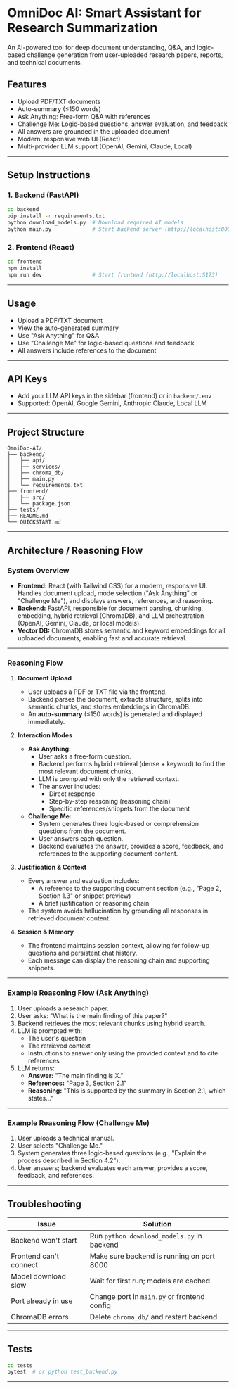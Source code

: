 # OmniDoc AI: Smart Assistant for Research Summarization

An AI-powered tool for deep document understanding, Q&A, and logic-based challenge generation from user-uploaded research papers, reports, and technical documents.

## Features
- Upload PDF/TXT documents
- Auto-summary (≤150 words)
- Ask Anything: Free-form Q&A with references
- Challenge Me: Logic-based questions, answer evaluation, and feedback
- All answers are grounded in the uploaded document
- Modern, responsive web UI (React)
- Multi-provider LLM support (OpenAI, Gemini, Claude, Local)

---

## Setup Instructions

### 1. Backend (FastAPI)
```bash
cd backend
pip install -r requirements.txt
python download_models.py  # Download required AI models
python main.py             # Start backend server (http://localhost:8000)
```

### 2. Frontend (React)
```bash
cd frontend
npm install
npm run dev                # Start frontend (http://localhost:5173)
```

---

## Usage
- Upload a PDF/TXT document
- View the auto-generated summary
- Use "Ask Anything" for Q&A
- Use "Challenge Me" for logic-based questions and feedback
- All answers include references to the document

---

## API Keys
- Add your LLM API keys in the sidebar (frontend) or in `backend/.env`
- Supported: OpenAI, Google Gemini, Anthropic Claude, Local LLM

---

## Project Structure
```
OmniDoc-AI/
├── backend/
│   ├── api/
│   ├── services/
│   ├── chroma_db/
│   ├── main.py
│   └── requirements.txt
├── frontend/
│   ├── src/
│   └── package.json
├── tests/
├── README.md
└── QUICKSTART.md
```

---

## Architecture / Reasoning Flow

### System Overview
- **Frontend:** React (with Tailwind CSS) for a modern, responsive UI. Handles document upload, mode selection ("Ask Anything" or "Challenge Me"), and displays answers, references, and reasoning.
- **Backend:** FastAPI, responsible for document parsing, chunking, embedding, hybrid retrieval (ChromaDB), and LLM orchestration (OpenAI, Gemini, Claude, or local models).
- **Vector DB:** ChromaDB stores semantic and keyword embeddings for all uploaded documents, enabling fast and accurate retrieval.

---

### Reasoning Flow

1. **Document Upload**
   - User uploads a PDF or TXT file via the frontend.
   - Backend parses the document, extracts structure, splits into semantic chunks, and stores embeddings in ChromaDB.
   - An **auto-summary** (≤150 words) is generated and displayed immediately.

2. **Interaction Modes**
   - **Ask Anything:**
     - User asks a free-form question.
     - Backend performs hybrid retrieval (dense + keyword) to find the most relevant document chunks.
     - LLM is prompted with only the retrieved context.
     - The answer includes:
       - Direct response
       - Step-by-step reasoning (reasoning chain)
       - Specific references/snippets from the document
   - **Challenge Me:**
     - System generates three logic-based or comprehension questions from the document.
     - User answers each question.
     - Backend evaluates the answer, provides a score, feedback, and references to the supporting document content.

3. **Justification & Context**
   - Every answer and evaluation includes:
     - A reference to the supporting document section (e.g., "Page 2, Section 1.3" or snippet preview)
     - A brief justification or reasoning chain
   - The system avoids hallucination by grounding all responses in retrieved document content.

4. **Session & Memory**
   - The frontend maintains session context, allowing for follow-up questions and persistent chat history.
   - Each message can display the reasoning chain and supporting snippets.

---

### Example Reasoning Flow (Ask Anything)

1. User uploads a research paper.
2. User asks: "What is the main finding of this paper?"
3. Backend retrieves the most relevant chunks using hybrid search.
4. LLM is prompted with:
   - The user's question
   - The retrieved context
   - Instructions to answer only using the provided context and to cite references
5. LLM returns:
   - **Answer:** "The main finding is X."
   - **References:** "Page 3, Section 2.1"
   - **Reasoning:** "This is supported by the summary in Section 2.1, which states..."

---

### Example Reasoning Flow (Challenge Me)

1. User uploads a technical manual.
2. User selects "Challenge Me."
3. System generates three logic-based questions (e.g., "Explain the process described in Section 4.2").
4. User answers; backend evaluates each answer, provides a score, feedback, and references.

---

## Troubleshooting
| Issue                  | Solution                                      |
|------------------------|-----------------------------------------------|
| Backend won't start    | Run `python download_models.py` in backend    |
| Frontend can't connect | Make sure backend is running on port 8000     |
| Model download slow    | Wait for first run; models are cached         |
| Port already in use    | Change port in `main.py` or frontend config   |
| ChromaDB errors        | Delete `chroma_db/` and restart backend       |

---

## Tests
```bash
cd tests
pytest  # or python test_backend.py
```

---
